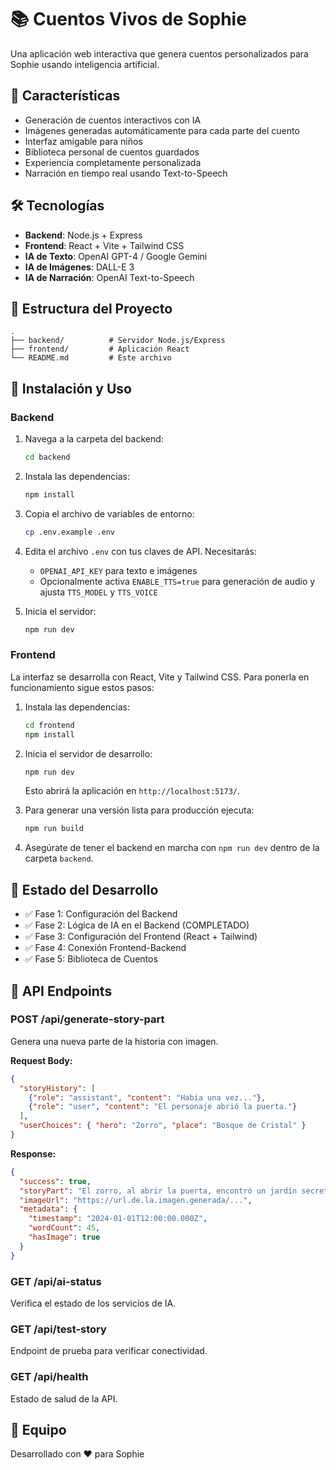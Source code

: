 # 📚 Cuentos Vivos de Sophie

Una aplicación web interactiva que genera cuentos personalizados para Sophie usando inteligencia artificial.

## 🌟 Características

- Generación de cuentos interactivos con IA
- Imágenes generadas automáticamente para cada parte del cuento
- Interfaz amigable para niños
- Biblioteca personal de cuentos guardados
- Experiencia completamente personalizada
- Narración en tiempo real usando Text-to-Speech

## 🛠️ Tecnologías

- **Backend**: Node.js + Express
- **Frontend**: React + Vite + Tailwind CSS
- **IA de Texto**: OpenAI GPT-4 / Google Gemini
- **IA de Imágenes**: DALL-E 3
- **IA de Narración**: OpenAI Text-to-Speech

## 📁 Estructura del Proyecto

```
.
├── backend/          # Servidor Node.js/Express
├── frontend/         # Aplicación React
└── README.md         # Este archivo
```

## 🚀 Instalación y Uso

### Backend

1. Navega a la carpeta del backend:
   ```bash
   cd backend
   ```

2. Instala las dependencias:
   ```bash
   npm install
   ```

3. Copia el archivo de variables de entorno:
   ```bash
   cp .env.example .env
   ```

4. Edita el archivo `.env` con tus claves de API. Necesitarás:
   - `OPENAI_API_KEY` para texto e imágenes
   - Opcionalmente activa `ENABLE_TTS=true` para generación de audio y ajusta `TTS_MODEL` y `TTS_VOICE`

5. Inicia el servidor:
   ```bash
   npm run dev
   ```

### Frontend

La interfaz se desarrolla con React, Vite y Tailwind CSS. Para ponerla en
funcionamiento sigue estos pasos:

1. Instala las dependencias:
   ```bash
   cd frontend
   npm install
   ```

2. Inicia el servidor de desarrollo:
   ```bash
   npm run dev
   ```
   Esto abrirá la aplicación en `http://localhost:5173/`.

3. Para generar una versión lista para producción ejecuta:
   ```bash
   npm run build
   ```
4. Asegúrate de tener el backend en marcha con `npm run dev` dentro de la carpeta `backend`.

## 📝 Estado del Desarrollo

- ✅ Fase 1: Configuración del Backend
- ✅ Fase 2: Lógica de IA en el Backend (COMPLETADO)
- ✅ Fase 3: Configuración del Frontend (React + Tailwind)
- ✅ Fase 4: Conexión Frontend-Backend
- ✅ Fase 5: Biblioteca de Cuentos

## 🔧 API Endpoints

### POST /api/generate-story-part
Genera una nueva parte de la historia con imagen.

**Request Body:**
```json
{
  "storyHistory": [
    {"role": "assistant", "content": "Había una vez..."},
    {"role": "user", "content": "El personaje abrió la puerta."}
  ],
  "userChoices": { "hero": "Zorro", "place": "Bosque de Cristal" }
}
```

**Response:**
```json
{
  "success": true,
  "storyPart": "El zorro, al abrir la puerta, encontró un jardín secreto...",
  "imageUrl": "https://url.de.la.imagen.generada/...",
  "metadata": {
    "timestamp": "2024-01-01T12:00:00.000Z",
    "wordCount": 45,
    "hasImage": true
  }
}
```

### GET /api/ai-status
Verifica el estado de los servicios de IA.

### GET /api/test-story
Endpoint de prueba para verificar conectividad.

### GET /api/health
Estado de salud de la API.

## 👥 Equipo

Desarrollado con ❤️ para Sophie

